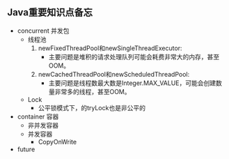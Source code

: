 ## Java重要知识点备忘

* concurrent 并发包
    * 线程池
         1. newFixedThreadPool和newSingleThreadExecutor:
             * 主要问题是堆积的请求处理队列可能会耗费非常大的内存，甚至OOM。
         2. newCachedThreadPool和newScheduledThreadPool:
             * 主要问题是线程数最大数是Integer.MAX_VALUE，可能会创建数量非常多的线程，甚至OOM。
    * Lock 
        - 公平锁模式下，的tryLock也是非公平的
* container 容器
    * 非并发容器
    * 并发容器
        * CopyOnWrite
* future
